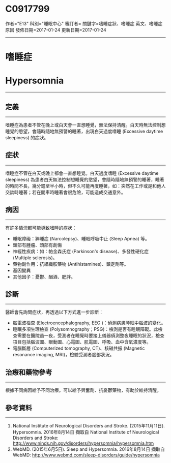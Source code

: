 # C0917799
作者="E13"
科別="睡眠中心"
審訂者=
關鍵字=嗜睡症狀、嗜睡症 英文、嗜睡症 原因
發佈日期=2017-01-24
更新日期=2017-01-24

----------
# 嗜睡症
# Hypersomnia
----------
## 定義
----------

嗜睡症為患者不管在晚上或白天會一直想睡覺，無法保持清醒。白天時無法控制想睡覺的慾望，會隨時隨地無預警的睡著，出現白天過度嗜睡 (Excessive daytime sleepiness) 的症狀。

## 症狀
----------

嗜睡症不管在白天或晚上都會一直想睡覺。白天過度嗜睡 (Excessive daytime sleepiness) 為患者白天無法控制想睡覺的慾望，會隨時隨地無預警的睡著，睡著的時間不長，幾分鐘至半小時，但不久可能再度睡著，如：突然在工作或是和他人交談時睡著；若在開車時睡著會很危險，可能造成交通意外。

## 病因
----------

有許多情況都可能導致嗜睡的症狀：

- 睡眠障礙：猝睡症 (Narcolepsy)、睡眠呼吸中止 (Sleep Apnea) 等。
- 頭部有腫瘤、頭部有創傷
- 神經性疾病：如：帕金森氏症 (Parkinson's disease)、多發性硬化症 (Multiple sclerosis)。
- 藥物副作用：抗組織胺藥物 (Antihistamines)、鎮定劑等。
- 基因變異
- 其他因子：憂鬱、酗酒、肥胖。
## 診斷
----------

醫師會先詢問症狀，再透過以下方式進一步診斷：

- 腦電波檢查 (Electroencephalography, EEG )：偵測病患睡眠中腦波的變化。
- 睡眠多項生理檢查 (Polysomnography；PSG)：檢測是否有睡眠障礙。此檢查需要在醫院過一夜，受測者在睡覺時要接上儀器偵測整夜睡眠的狀況，檢查項目包括腦波圖、眼動圖、心電圖、肌電圖、呼吸、血中含氧濃度等。
- 電腦斷層 (Computerized tomography, CT)、核磁共振 (Magnetic resonance imaging, MRI)，檢驗受測者腦部狀況。
## 治療和藥物參考
----------

根據不同病因給予不同治療。可以給予興奮劑、抗憂鬱藥物，有助於維持清醒。

## 參考資料
----------
1. National Institute of Neurological Disorders and Stroke. (2015年11月11日). Hypersomnia. 2016年8月14日 擷取自 National Institute of Neurological Disorders and Stroke: 
  http://www.ninds.nih.gov/disorders/hypersomnia/hypersomnia.htm
2. WebMD. (2015年6月5日). Sleep and Hypersomnia. 2016年8月14日 擷取自 WebMD: 
  http://www.webmd.com/sleep-disorders/guide/hypersomnia

